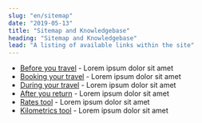```yaml
---
slug: "en/sitemap"
date: "2019-05-13"
title: "Sitemap and Knowledgebase"
heading: "Sitemap and Knowledgebase"
lead: "A listing of available links within the site"
---
```


- [Before you travel](/en/before) - Lorem ipsum dolor sit amet
- [Booking your travel](/en/booktravel) - Lorem ipsum dolor sit amet
- [During your travel](/en/during) - Lorem ipsum dolor sit amet
- [After you return](/en/after) - Lorem ipsum dolor sit amet
- [Rates tool](/en/rates) - Lorem ipsum dolor sit amet
- [Kilometrics tool](/en/kilometrics) - Lorem ipsum dolor sit amet
